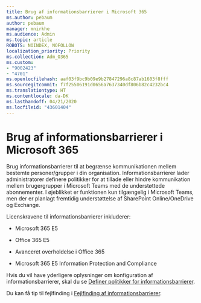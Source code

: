 ```yaml
---
title: Brug af informationsbarrierer i Microsoft 365
ms.author: pebaum
author: pebaum
manager: mnirkhe
ms.audience: Admin
ms.topic: article
ROBOTS: NOINDEX, NOFOLLOW
localization_priority: Priority
ms.collection: Adm_O365
ms.custom:
- "9002423"
- "4701"
ms.openlocfilehash: aaf03f9bc9b09e9b27847296a8c87ab1603f8fff
ms.sourcegitcommit: f7f25506191d0656a7637340df806b82c4232bc4
ms.translationtype: HT
ms.contentlocale: da-DK
ms.lasthandoff: 04/21/2020
ms.locfileid: "43601404"
---
```

# <a name="using-information-barriers-in-microsoft-365"></a>Brug af informationsbarrierer i Microsoft 365

Brug informationsbarrierer til at begrænse kommunikationen mellem bestemte personer/grupper i din organisation. Informationsbarrierer lader administratorer definere politikker for at tillade eller hindre kommunikation mellem brugergrupper i Microsoft Teams med de understøttede abonnementer.  I øjeblikket er funktionen kun tilgængelig i Microsoft Teams, men der er planlagt fremtidig understøttelse af SharePoint Online/OneDrive og Exchange.

Licenskravene til informationsbarrierer inkluderer:

- Microsoft 365 E5

- Office 365 E5

- Avanceret overholdelse i Office 365

- Microsoft 365 E5 Information Protection and Compliance

Hvis du vil have yderligere oplysninger om konfiguration af informationsbarrierer, skal du se [Definer politikker for informationsbarrierer](https://docs.microsoft.com/microsoft-365/compliance/information-barriers-policies).

Du kan få tip til fejlfinding i [Fejlfinding af informationsbarrierer](https://docs.microsoft.com/microsoft-365/compliance/information-barriers-troubleshooting).
